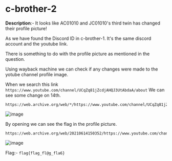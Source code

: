 # c-brother-2

**Description**:- It looks like AC01010 and JC01010's third twin has changed their profile picture!

As we have found the Discord ID in c-brother-1. It's the same discord account and the youtube link.

There is something to do with the profile picture as mentioned in the question.

Using wayback machine we can check if any changes were made to the yotube channel profile image.

When we search this link ``https://www.youtube.com/channel/UCqZq81jZcdjAHQJ3UtAbdaA/about`` We can see some change on 14th.

```
https://web.archive.org/web/*/https://www.youtube.com/channel/UCqZq81jZcdjAHQJ3UtAbdaA/about
```

![image](https://user-images.githubusercontent.com/73250884/122715091-ffdba480-d285-11eb-813b-e250cbae361c.png)

By opening we can see the flag in the profile picture.

```
https://web.archive.org/web/20210614150352/https://www.youtube.com/channel/UCqZq81jZcdjAHQJ3UtAbdaA/about
```

![image](https://user-images.githubusercontent.com/73250884/122715285-44ffd680-d286-11eb-8f58-cbfdec33fd9c.png)

Flag:- ``flag{flag_fl@g_fla6}``
